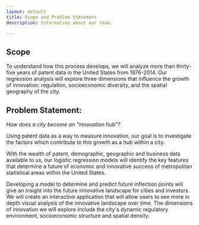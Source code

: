 ```yaml
---
layout: default
title: Scope and Problem Statement
description: Information about our team.

---
```


<style>
.column {
  float: left;
  width: 25%;
  padding: 5px;
}

.row::after {
  content: "";
  clear: both;
  display: table;

</style>

## Scope
To understand how this process develops, we will analyze more than thirty-five years of patent data in the United States from 1976-2014. Our regression analysis will explore three dimensions that influence the growth of innovation: regulation, socioeconomic diversity, and the spatial geography of the city.

## Problem Statement:

*How does a city become an "innovation hub"?*

<p>Using patent data as a way to measure innovation, our goal is to investigate the factors which contribute to this growth as a hub within a city. </p>

<p>With the wealth of patent, demographic, geographic and business data available to us, our logistic regression models will identify the key features that determine a future of economic and innovative success of metropolitan statistical areas within the United States. </p>

<p>Developing a model to determine and predict future inflection points will give an insight into the future innovative landscape for cities and investors. We will create an interactive application that will allow users to see more in depth visual analysis of the innovative landscape over time. The dimensions of innovation we will explore include the city's dynamic regulatory environment, socioeconomic structure and spatial density.</p>

